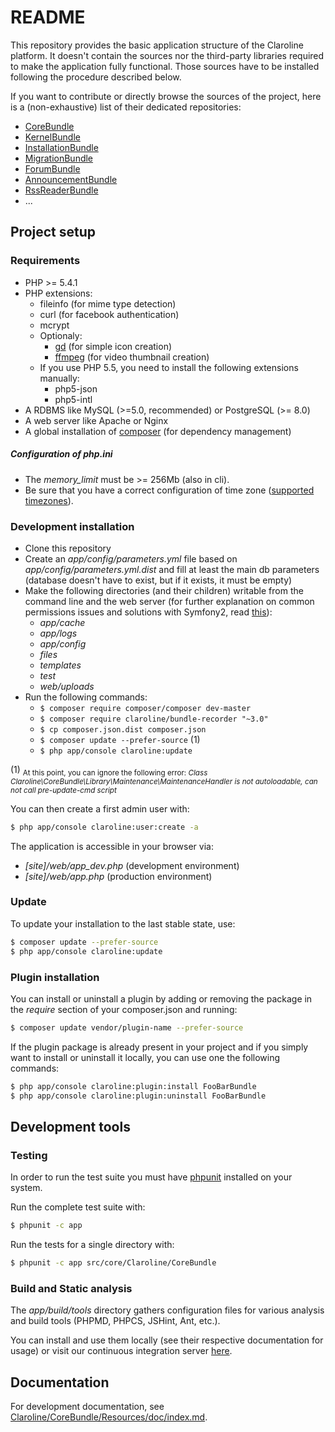 README
======

This repository provides the basic application structure of the Claroline
platform.
It doesn't contain the sources nor the third-party libraries required to make
the application fully functional. Those sources have to be installed following
the procedure described below.

If you want to contribute or directly browse the sources of the project, here
is a (non-exhaustive) list of their dedicated repositories:

- [CoreBundle][core]
- [KernelBundle][kernel]
- [InstallationBundle][install]
- [MigrationBundle][migration]
- [ForumBundle][forum]
- [AnnouncementBundle][announcement]
- [RssReaderBundle][rssreader]
- ...


Project setup
-------------

### Requirements

- PHP >= 5.4.1
- PHP extensions:
    - fileinfo (for mime type detection)
    - curl (for facebook authentication)
    - mcrypt
    - Optionaly:
        - [gd][1] (for simple icon creation)
        - [ffmpeg][2] (for video thumbnail creation)
    - If you use PHP 5.5, you need to install the following extensions manually:
        - php5-json
        - php5-intl
- A RDBMS like MySQL (>=5.0, recommended) or PostgreSQL (>= 8.0)
- A web server like Apache or Nginx
- A global installation of [composer][3] (for dependency management)

##### Configuration of php.ini
- The *memory_limit* must be >= 256Mb (also in cli).
- Be sure that you have a correct configuration of time zone
  ([supported timezones][9]).

### Development installation

- Clone this repository
- Create an *app/config/parameters.yml* file based on
  *app/config/parameters.yml.dist*
  and fill at least the main db parameters (database doesn't have to exist,
  but if it exists, it must be empty)
- Make the following directories (and their children) writable from the command
  line and the web server (for further explanation on common permissions issues
  and solutions with Symfony2, read [this][5]):
    - *app/cache*
    - *app/logs*
    - *app/config*
    - *files*
    - *templates*
    - *test*
    - *web/uploads*
- Run the following commands:
    - `$ composer require composer/composer dev-master`
    - `$ composer require claroline/bundle-recorder "~3.0"`
    - `$ cp composer.json.dist composer.json`
    - `$ composer update --prefer-source` (1) 
    - `$ php app/console claroline:update`

(1) <sub>
    At this point, you can ignore the following error: *Class 
    Claroline\CoreBundle\Library\Maintenance\MaintenanceHandler is not 
    autoloadable, can not call pre-update-cmd script*
    </sub>

You can then create a first admin user with:

```sh
$ php app/console claroline:user:create -a
```

The application is accessible in your browser via:

- *[site]/web/app_dev.php* (development environment)
- *[site]/web/app.php* (production environment)

### Update

To update your installation to the last stable state, use:

```sh
$ composer update --prefer-source
$ php app/console claroline:update
```


### Plugin installation

You can install or uninstall a plugin by adding or removing the package in the
*require* section of your composer.json and running:

```sh
$ composer update vendor/plugin-name --prefer-source
```

If the plugin package is already present in your project and if you simply want
to install or uninstall it locally, you can use one the following commands:

```sh
$ php app/console claroline:plugin:install FooBarBundle
$ php app/console claroline:plugin:uninstall FooBarBundle
```


Development tools
-----------------

### Testing

In order to run the test suite you must have [phpunit][6] installed on your
system.

Run the complete test suite with:

```sh
$ phpunit -c app
```
Run the tests for a single directory with:

```sh
$ phpunit -c app src/core/Claroline/CoreBundle
```

### Build and Static analysis

The *app/build/tools* directory gathers configuration files for various
analysis and build tools (PHPMD, PHPCS, JSHint, Ant, etc.).

You can install and use them locally (see their respective documentation for
usage) or visit our continuous integration server [here][7].


Documentation
-------------

For development documentation, see
[Claroline/CoreBundle/Resources/doc/index.md][8].


[core]:         https://github.com/claroline/CoreBundle
[kernel]:       https://github.com/claroline/KernelBundle
[install]:      https://github.com/claroline/InstallationBundle
[migration]:    https://github.com/claroline/MigrationBundle
[forum]:        https://github.com/claroline/ForumBundle
[announcement]: https://github.com/claroline/AnnouncementBundle
[rssreader]:    https://github.com/claroline/RssReaderBundle


[1]: http://www.php.net/manual/en/book.image.php
[2]: http://ffmpeg-php.sourceforge.net/
[3]: http://getcomposer.org/doc/00-intro.md
[4]: http://lesscss.org/#-server-side-usage
[5]: http://symfony.com/doc/current/book/installation.html#configuration-and-setup
[6]: http://www.phpunit.de/manual/current/en/index.html
[7]: http://dev.claroline.net:8080/job/Claronext/
[8]: https://github.com/claroline/CoreBundle/blob/master/Resources/doc/index.md
[9]: http://www.php.net/manual/en/timezones.php
